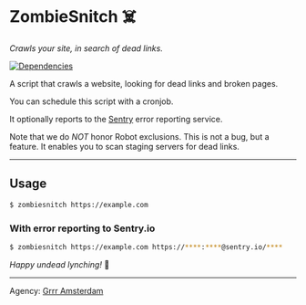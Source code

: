 # ZombieSnitch ☠️

_Crawls your site, in search of dead links._

[![Dependencies](https://david-dm.org/grrr-amsterdam/schoolwijzer-dead-link-checker.svg)](https://david-dm.org/grrr-amsterdam/schoolwijzer-dead-link-checker)



A script that crawls a website, looking for dead links and broken pages.

You can schedule this script with a cronjob.

It optionally reports to the [Sentry](https://sentry.io) error reporting service.

Note that we do _NOT_ honor Robot exclusions. This is not a bug, but a feature.
It enables you to scan staging servers for dead links.



____________________

## Usage

```bash
$ zombiesnitch https://example.com
```

### With error reporting to Sentry.io

```bash
$ zombiesnitch https://example.com https://****:****@sentry.io/****
```


_Happy undead lynching!_ 💫

____________________

Agency: [Grrr Amsterdam](https://grrr.nl)
